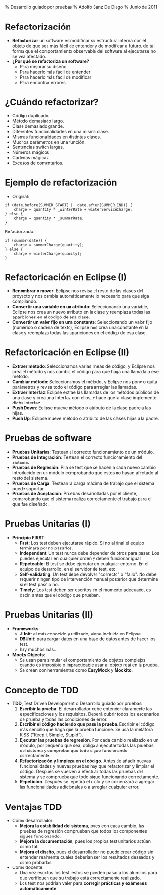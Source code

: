 % Desarrollo guiado por pruebas
% Adolfo Sanz De Diego
% Junio de 2011

# Refactorización

- **Refactorizar** un software es modificar su estructura interna
con el objeto de que sea más fácil de entender y de modificar a futuro,
de tal forma que el comportamiento observable del software al ejecutarse
no se vea afectado.
- **¿Por qué se refactoriza un software?**
    - Para mejorar su diseño
    - Para hacerlo más fácil de entender
    - Para hacerlo más fácil de modificar
    - Para encontrar errores

# ¿Cuándo refactorizar?

- Código duplicado.
- Método demasiado largo.
- Clase demasiado grande.
- Diferentes funcionalidades en una misma clase.
- Mismas funcionalidades en distintas clases.
- Muchos parámetros en una función.
- Sentencias switch largas.
- Números mágicos
- Cadenas mágicas.
- Excesos de comentarios.

# Ejemplo de refactorización

- Original:

~~~~~~~~~~~~~~~~~~~~~~~~~~~~~~~~~~~~~~~~~~~~~~~~~~~~~~~~~~~~~~~~~~~~~~~~~~~~~~~~
if (date.before(SUMMER_START) || date.after(SUMMER_END)) {
    charge = quantity * _winterRate + winterServiceCharge;
} else {
    charge = quantity * _summerRate;
}
~~~~~~~~~~~~~~~~~~~~~~~~~~~~~~~~~~~~~~~~~~~~~~~~~~~~~~~~~~~~~~~~~~~~~~~~~~~~~~~~

Refactorizado:

~~~~~~~~~~~~~~~~~~~~~~~~~~~~~~~~~~~~~~~~~~~~~~~~~~~~~~~~~~~~~~~~~~~~~~~~~~~~~~~~
if (summer(date)) {
    charge = summerCharge(quantity);
} else {
    charge = winterCharge(quanity);
}
~~~~~~~~~~~~~~~~~~~~~~~~~~~~~~~~~~~~~~~~~~~~~~~~~~~~~~~~~~~~~~~~~~~~~~~~~~~~~~~~

# Refactoricación en Eclipse (I)

- **Renombrar o mover**: Eclipse nos revisa el resto de las clases
del proyecto y nos cambia automáticamente lo necesario para que siga compilando.
- **Convertir una variable en un atributo**: Seleccionando
una variable, Eclipse nos crea un nuevo atributo en la clase
y reemplaza todas las apariciones en el código de esa clase.
- **Convertir un valor fijo en una constante**: Seleccionando
un valor fijo (numérico o cadena de texto), Eclipse nos crea una constante en la clase
y reemplaza todas las apariciones en el código de esa clase.

# Refactoricación en Eclipse (II)

- **Extraer método**: Seleccionamos varias líneas de código, y Eclipse nos crea
el método y nos cambia el código para que haga una llamada a ese método.
- **Cambiar método**: Seleccionamos el método, y Eclipse nos pone o quita parámetros
y revisa todo el código para arreglar las llamadas.
- **Extraer Interfaz**: Eclipse extrae las llamadas de los métodos públicos de una clase
y crea una Interfaz con ellos, y hace que la clase implemente dicha interfaz.
- **Push Down**: Eclipse mueve método o atributo de la clase padre a las hijas.
- **Push Up**: Eclipse mueve método o atributo de las clases hijas a la padre.

# Pruebas de software

- **Pruebas Unitarias**: Testean el correcto funcionamiento de un módulo.
- **Pruebas de Integración**: Testean el correcto funcionamiento del sistema.
- **Pruebas de Regresión**: Pila de test que se hacen a cada nuevo cambio introducido
en un módulo comprobando que estos no hayan afectado al resto del sistema.
- **Pruebas de Carga**: Testean la carga máxima de trabajo que el sistema
puede soportar.
- **Pruebas de Aceptación**: Pruebas desarrolladas por el cliente, comprobando
que el sistema realiza correctamente el trabajo para el que fue diseñado.

# Pruebas Unitarias (I)

- **Principio FIRST**:
    - **Fast**: Los test deben ejecutarse rápido.
    Si no al final el equipo terminará por no pasarlos.
    - **Independant**: Un test nunca debe depender de otros para pasar.
    Los puedes ejecutar en cualquier orden y deben funcionar igual.
    - **Repeteable**: El test se debe ejecutar en cualquier entorno.
    En el equipo de desarrollo, en el servidor de test, etc.
    - **Self-validating**: Un test debe devolver "correcto" o "fallo". No debe
    requerir ningún tipo de intervención manual posterior que determine si el test pasó o no.
    - **Timely**: Los test deben ser escritos en el momento adecuado,
    es decir, antes que el código que prueban.

# Pruebas Unitarias (II)

- **Frameworks**:
    - **JUnit**: el más conocido y utilizado, viene incluido en Eclipse.
    - **DBUnit**: para cargar datos en una base de datos antes de hacer los test.
    - hay muchos más...
- **Mocks Objects**:
    - Se usan para simular el comportamiento de objetos complejos
    cuando es imposible o impracticable usar al objeto real en la prueba.
    - Se crean con herramientas como **EasyMock** y **Mockito**.

# Concepto de TDD

- **TDD**, Test Driven Development o Desarrollo guiado por pruebas:
    1. **Escribir la prueba**. El desarrollador debe entender claramente
    las especificaciones y los requisitos. Deberá cubrir
    todos los escenarios de prueba y todas las condiciones de error.
    2. **Escribir el código haciendo que pase la prueba**. Escribir el código 
    más sencillo que haga que la prueba funcione.
    Se usa la metáfora KISS (”Keep It Simple, Stupid”).
    3. **Ejecutar las pruebas de regresión**. Por cada cambio realizado en un módulo, 
    por pequeño que sea, obliga a ejecutar todas las pruebas del sistema y
    comprobar que todo sigue funcionando correctamente.
    4. **Refactorización y limpieza en el código**. Antes de añadir nuevas 
    funcionalidades y nuevas pruebas hay que refactorizar y limpiar el código.
    Después se vuelven a efectuar todas las pruebas del sistema y
    se comprueba que todo sigue funcionando correctamente.
    5. **Repetición**. Después se repetirá el ciclo y se comenzará a agregar
    las funcionalidades adicionales o a arreglar cualquier error.

# Ventajas TDD

- Cómo desarrollador:
    - **Mejora la estabilidad del sistema**, pues con cada cambio,
    las pruebas de regresión comprueban que todos los componentes sigues funcionando.
    - **Mejora la documentación**, pues los propios test unitarios actúan como tal.
    - **Mejora el diseño**, pues el desarrollador no puede crear código sin entender
    realmente cuales deberían ser los resultados deseados y como probarlos.
- Cómo docente:
    - Una vez escritos los test, estos se pueden pasar a los alumnos para que
    verifiquen que su trabajo está correctamente realizado.
    - Los test nos podrían valer para **corregir prácticas y exámenes automáticamente**.
    
